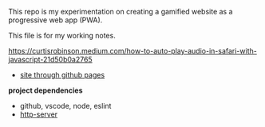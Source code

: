 This repo is my experimentation on creating a gamified website as a progressive web app (PWA).

This file is for my working notes.


https://curtisrobinson.medium.com/how-to-auto-play-audio-in-safari-with-javascript-21d50b0a2765




* [site through github pages](https://csusbdt.github.io/4500-2021-spring/)



__project dependencies__

* github, vscode, node, eslint
* [http-server](https://www.npmjs.com/package/http-server)

